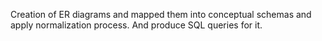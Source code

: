 Creation of ER diagrams and mapped them into conceptual schemas and apply normalization process. And produce SQL queries for it.
